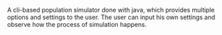 A cli-based population simulator done with java, which provides multiple options and settings to the user.
The user can input his own settings and observe how the process of simulation happens.
